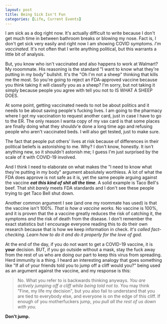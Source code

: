 ```yaml
---
layout: post
title: Being Sick Isn't Fun
categories: [Life, Current Events]
---
```


I am sick as a dog right now. It's actually difficult to write because I don't get much time in between bathroom breaks or blowing my nose. Fact is, I don't get sick very easily and right now I am showing COVID symptoms. *I'm vaccinated.* It's not often that I write anything political, but this warrants a little bit of analysis.

But, you know who isn't vaccinated and also happens to work at Walmart? My rooommate. His reasoning is the standard "I want to know what they're putting in my body" bullshit. It's the "Oh I'm not a sheep" thinking that kills me the most. So you're going to reject an FDA-approved vaccine because you think taking it will classify you as a sheep? I'm sorry, but not taking it simply because people you agree with tell you not to IS WHAT A SHEEP DOES. 

At some point, getting vaccinated needs to not be about politics and it needs to be about saving people's fucking lives. I am going to the pharmacy where I got my vaccination to request another card, just in case I have to go to the ER. The only reason I wanta copy of my vax card is that some places are finally doing what they shouldv'e done a long time ago and refusing people who aren't vaccinated beds. I will also get tested, just to make sure.

The fact that people put others' lives at risk because of differences in their political beliefs is astonishing to me. Why? I don't know, honestly. It isn't anything new, so it shouldn't astonish me; I guess I'm just surprised by the scale of it with COVID-19 involved.

And I think I need to elaborate on what makes the "I need to know what they're putting in my body" argument absolutely worthless. A lot of what the FDA does approve is not safe as it is, yet the same people arguing against the vaccine ***eat this kind of shit all the time***. A solid example is Taco Bell's beef. That shit *barely* meets FDA standards and I don't see these people trying to get Taco Bell shut down.

Another common argument I see (and one my roommate has used) is that the vaccine isn't 100%. *That is how a vaccine works.* No vaccine is 100%, and it is proven that the a vaccine greatly reduces the risk of catching it, the symptoms *and* the risk of death from the disease. I don't remember the exact statistics but I encourage everyone reading this to do their own research because that is how we keep information in check. *It's called fact-checking. Learn how to do it and do it properly for the love of god.*

At the end of the day, if you do not want to get a COVID-19 vaccine, it is **your** decision. BUT, if you go outside without a mask, stay the fuck away from the rest of us who are doing our part to keep this virus from spreading. Herd immunity is a thing. I heard an interesting analogy that goes something like "If all of your friends told you to jump off a cliff would you?" being used as an argument against the vaccine, and my response is this:
> No. What you refer to is backwards thinking anyways. *You are actively jumping off a cliff while being told not to.* You may think "Fine, my life my decision", but you also fail to understand that you are tied to everybody else, and everyone is on the edge of this cliff. If enough of you motherfuckers jump, *you pull all the rest of us down with you.*

**Don't jump.**